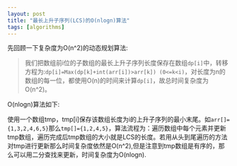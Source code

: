 ```yaml
---
layout: post
title: "最长上升子序列(LCS)的O(nlogn)算法"
tags: [algorithms]
---
```


先回顾一下复杂度为O(n^2)的动态规划算法:

>我们把数组前i位的子数组的最长上升子序列长度保存在数组```dp[i]```中，转移方程为:```dp[i]=Max(dp[k]+int(arr[i])>arr[k]) (0<=k<i)```，对长度为n的数组的每一位，都使用O(n)的时间来计算```dp[i]```，故总时间复杂度为O(n^2)。

O(nlogn)算法如下:

使用一个数组tmp，tmp[i]保存该数组长度为i的上升子序列的最小末尾。如```arr[]={1,3,2,4,6,5}```那么```tmp[]={1,2,4,5}```，算法流程为：遍历数组中每个元素并更新tmp数组，遍历完成后tmp数组的大小就是LCS的长度。若用从头到尾遍历的方法对tmp进行更新那么时间复杂度依然是O(n^2),但是注意到tmp数组是有序的，那么可以用二分查找来更新，时间复杂度为O(nlogn).